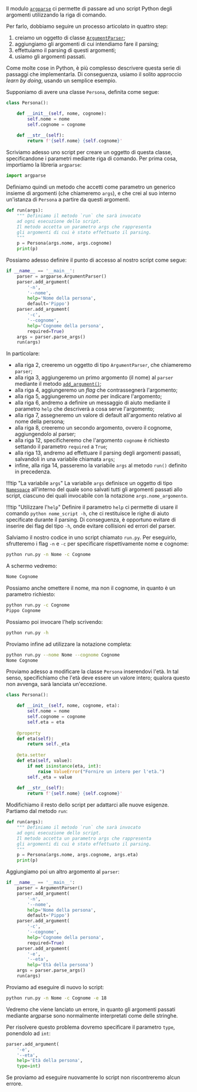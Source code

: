 Il modulo [`argparse`](https://docs.python.org/3/library/argparse.html) ci permette di passare ad uno script Python degli argomenti utilizzando la riga di comando.

Per farlo, dobbiamo seguire un processo articolato in quattro step:

1. creiamo un oggetto di classe [`ArgumentParser`](https://docs.python.org/3/library/argparse.html#argparse.ArgumentParser);
2. aggiungiamo gli argomenti di cui intendiamo fare il parsing;
3. effettuiamo il parsing di questi argomenti;
4. usiamo gli argomenti passati.

Come molte cose in Python, è più complesso descrivere questa serie di passaggi che implementarla. Di conseguenza, usiamo il solito approccio *learn by doing*, usando un semplice esempio.

Supponiamo di avere una classe `Persona`, definita come segue:

```py linenums="1"
class Persona():

    def __init__(self, nome, cognome):
        self.nome = nome
        self.cognome = cognome
    
    def __str__(self):
        return f'{self.nome} {self.cognome}'
```

Scriviamo adesso uno script per creare un oggetto di questa classe, specificandone i parametri mediante riga di comando. Per prima cosa, importiamo la libreria `argparse`:

```py
import argparse
```

Definiamo quindi un metodo che accetti come parametro un generico insieme di argomenti (che chiameremo `args`), e che crei al suo interno un'istanza di `Persona` a partire da questi argomenti.

```py linenums="1"
def run(args):
    """ Definiamo il metodo `run` che sarà invocato
    ad ogni esecuzione dello script.
    Il metodo accetta un parametro args che rappresenta
    gli argomenti di cui è stato effettuato il parsing.
    """
    p = Persona(args.nome, args.cognome)
    print(p)
```

Possiamo adesso definire il punto di accesso al nostro script come segue:

```py linenums="1"
if __name__ == '__main__':
    parser = argparse.ArgumentParser()
    parser.add_argument(
        '-n',
        '--nome',
        help='Nome della persona',
        default='Pippo')
    parser.add_argument(
        '-c',
        '--cognome',
        help='Cognome della persona',
        required=True)
    args = parser.parse_args()
    run(args)
```

In particolare:

* alla riga 2, creeremo un oggetto di tipo `ArgumentParser`, che chiameremo `parser`;
* alla riga 3, aggiungeremo un primo argomento (il nome) al `parser` mediante il metodo [`add_argument()`](https://docs.python.org/3/library/argparse.html#argparse.ArgumentParser.add_argument);
* alla riga 4, aggiungeremo un *flag* che contrassegnerà l'argomento;
* alla riga 5, aggiungeremo un *nome* per indicare l'argomento;
* alla riga 6, andremo a definire un messaggio di aiuto mediante il parametro `help` che descriverà a cosa serve l'argomento;
* alla riga 7, assegneremo un valore di default all'argomento relativo al nome della persona;
* alla riga 8, creeremo un secondo argomento, ovvero il cognome, aggiungendolo al parser;
* alla riga 12, specificheremo che l'argomento `cognome` è richiesto settando il parametro `required` a `True`;
* alla riga 13, andremo ad effettuare il parsing degli argomenti passati, salvandoli in una variabile chiamata `args`;
* infine, alla riga 14, passeremo la variabile `args` al metodo `run()` definito in precedenza.

!!!tip "La variabile `args`"
    La variabile `args` definisce un oggetto di tipo [`Namespace`](https://docs.python.org/3/library/argparse.html#argparse.Namespace) all'interno del quale sono salvati tutti gli argomenti passati allo script, ciascuno dei quali invocabile con la notazione `args.nome_argomento`.

!!!tip "Utilizzare l'`help`"
    Definire il parametro `help` ci permette di usare il comando `python nome_script -h`, che ci restituisce le righe di aiuto specificate durante il parsing. Di conseguenza, è opportuno evitare di inserire dei flag del tipo `-h`, onde evitare collisioni ed errori del parser.

Salviamo il nostro codice in uno script chiamato `run.py`. Per eseguirlo, sfrutteremo i flag `-n` e `-c` per specificare rispettivamente nome e cognome:

```sh
python run.py -n Nome -c Cognome
```

A schermo vedremo:

```sh
Nome Cognome
```

Possiamo anche omettere il nome, ma non il cognome, in quanto è un parametro richiesto:

```sh
python run.py -c Cognome
Pippo Cognome
```

Possiamo poi invocare l'help scrivendo:

```sh
python run.py -h
```

Proviamo infine ad utilizzare la notazione completa:

```sh
python run.py --nome Nome --cognome Cognome
Nome Cognome
```

Proviamo adesso a modificare la classe `Persona` inserendovi l'età. In tal senso, specifichiamo che l'età deve essere un valore intero; qualora questo non avvenga, sarà lanciata un'eccezione.

```py linenums="1"
class Persona():

    def __init__(self, nome, cognome, eta):
        self.nome = nome
        self.cognome = cognome
        self.eta = eta
    
    @property
    def eta(self):
        return self._eta
    
    @eta.setter
    def eta(self, value):
        if not isinstance(eta, int):
            raise ValueError("Fornire un intero per l'età.")
        self._eta = value
    
    def __str__(self):
        return f'{self.nome} {self.cognome}'
```

Modifichiamo il resto dello script per adattarci alle nuove esigenze. Partiamo dal metodo `run`:

```py linenums="1" hl_lines="7"
def run(args):
    """ Definiamo il metodo `run` che sarà invocato
    ad ogni esecuzione dello script.
    Il metodo accetta un parametro args che rappresenta
    gli argomenti di cui è stato effettuato il parsing.
    """
    p = Persona(args.nome, args.cognome, args.eta)
    print(p)
```

Aggiungiamo poi un altro argomento al `parser`:

```py linenums="1" hl_lines="13 14 15 16"
if __name__ == '__main__':
    parser = ArgumentParser()
    parser.add_argument(
        '-n',                       
        '--nome',                   
        help='Nome della persona',  
        default='Pippo')            
    parser.add_argument(
        '-c',
        '--cognome',
        help='Cognome della persona',
        required=True)              
    parser.add_argument(
        '-e',
        '--eta',
        help='Età della persona')
    args = parser.parse_args()
    run(args)
```

Proviamo ad eseguire di nuovo lo script:

```sh
python run.py -n Nome -c Cognome -e 18
```

Vedremo che viene lanciato un errore, in quanto gli argomenti passati mediante argparse sono normalmente interpretati come delle stringhe.

Per risolvere questo problema dovremo specificare il parametro `type`, ponendolo ad `int`:

```py linenums="1" hl_lines="5"
parser.add_argument(
    '-e',
    '--eta',
    help='Età della persona',
    type=int)
```

Se proviamo ad eseguire nuovamente lo script non riscontreremo alcun errore.
